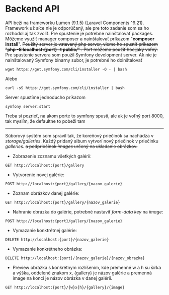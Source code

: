 # Backend API
API beží na frameworku Lumen (9.1.5) (Laravel Components ^9.21). Framework už síce
nie je odporúčaný, ale pre toto zadanie som sa ho rozhodol aj tak zvoliť.
Pre spustenie je potrebne nainštalovať packages. Môžeme využiť manager composer
a nainštalovať príkazom "**composer install**". ~~Použitý server je vstavaný php server, 
vieme ho spustiť príkazom "**php -S localhost:{port} -t public/**" . Port môžeme použiť 
hocijaký voľný.~~ Pre spustenie servera som použil Symfony development server. Ak nie je nainštalovaný
Symfony binarny subor, je potrebné ho doinštalovať

```
wget https://get.symfony.com/cli/installer -O - | bash
```
Alebo
```
curl -sS https://get.symfony.com/cli/installer | bash
```
Server spustíme jednoducho príkazom
```
symfony server:start
```
Treba si pozrieť, na akom porte to symfony spustí, ale ak je voľný port 8000, tak myslím, že defaultne to pobeži tam

---
Súborový systém som spravil tak, že koreňový priečinok sa nachádza v 
*storage/galleries*. Každý pridaný album vytvorí nový priečinok v priečinku *galleries*.
~~a podpriečinok *images* určený na ukladanie obrázkov.~~

- Zobrazenie zoznamu všetkých galérií:
```shell
GET http://localhost:{port}/gallery
```

- Vytvorenie novej galérie:  
```shell
POST http://localhost:{port}/gallery/{nazov_galerie}
```

- Zoznam obrázkov danej galérie:
```shell
GET http://localhost:{port}/gallery/{nazov_galerie}
```

- Nahranie obrázka do galérie, potrebné nastaviť *form-data key* na *image*:


```shell
POST http://localhost:{port}/gallery/{nazov_galerie}
```

- Vymazanie konktrétnej galérie:
```shell
DELETE http://localhost:{port}/{nazov_galerie}
```

- Vymazanie konkrétneho obrázka:
```shell
DELETE http://localhost:{port}/{nazov_galerie}/{nazov_obrazka}
```

- Preview obrázka s konkrétnym rozlíšením, kde premenné w a h su šírka a výška, oddelené znakom x, {gallery} je názov galérie a premenná image na konci
je názov obrázka v danej galérii.
```shell
GET http://localhost:{port}/{w}x{h}/{gallery}/{image}
```
